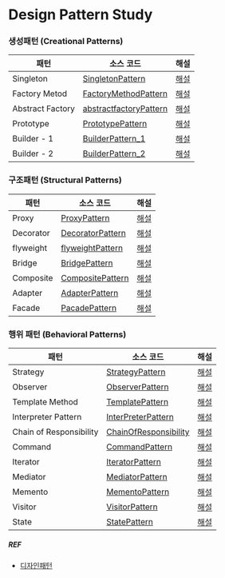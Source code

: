 # Design Pattern Study

### 생성패턴 (Creational Patterns)

| 패턴               | 소스 코드                                                                                                                 | 해설                                                                                                        |
|------------------|-----------------------------------------------------------------------------------------------------------------------|-----------------------------------------------------------------------------------------------------------|
| Singleton        | [SingletonPattern](src/main/java/com/designpatternstudy/creational/singleton/SingletonPattern.java)                   | [해설](https://www.youtube.com/watch?v=kAnoWt7Uato&list=PLe6NQuuFBu7FhPfxkjDd2cWnTy2y_w_jZ&index=7&loop=0)  |
| Factory Metod    | [FactoryMethodPattern](src/main/java/com/designpatternstudy/creational/factorymethod/FactoryMethodPattern.java)       | [해설](https://www.youtube.com/watch?v=QOX10ntWj5Y&list=PLe6NQuuFBu7FhPfxkjDd2cWnTy2y_w_jZ&index=10&loop=0) |
| Abstract Factory | [abstractfactoryPattern](src/main/java/com/designpatternstudy/creational/abstractfactory/abstractfactoryPattern.java) | [해설](https://www.youtube.com/watch?v=pmKHiAIwhag&list=PLe6NQuuFBu7FhPfxkjDd2cWnTy2y_w_jZ&index=22&loop=0) |
| Prototype        | [PrototypePattern](src/main/java/com/designpatternstudy/creational/prototype/PrototypePattern.java)                   | [해설](https://www.youtube.com/watch?v=UPv8u9ndqAs&list=PLe6NQuuFBu7FhPfxkjDd2cWnTy2y_w_jZ&index=17&loop=0) |
| Builder - 1      | [BuilderPattern_1](src/main/java/com/designpatternstudy/creational/builder/BuilderPattern_1.java)                     | [해설](https://www.youtube.com/watch?v=_GCiJAFU2DU&list=PLe6NQuuFBu7FhPfxkjDd2cWnTy2y_w_jZ&index=20&loop=0) |
| Builder - 2      | [BuilderPattern_2](src/main/java/com/designpatternstudy/creational/builder/BuilderPattern_2.java)                     | [해설](https://www.youtube.com/watch?v=sg_6GWRBRas&list=PLe6NQuuFBu7FhPfxkjDd2cWnTy2y_w_jZ&index=20&loop=0) |

### 구조패턴 (Structural Patterns)

| 패턴        | 소스 코드                                                                                               | 해설                                                                                                         |
|-----------|-----------------------------------------------------------------------------------------------------|------------------------------------------------------------------------------------------------------------|
| Proxy     | [ProxyPattern](src/main/java/com/designpatternstudy/structural/proxy/ProxyPattern.java)             | [해설](https://www.youtube.com/watch?v=NoRPG06c48U&list=PLe6NQuuFBu7FhPfxkjDd2cWnTy2y_w_jZ&index=15&t=3s)    |
| Decorator | [DecoratorPattern](src/main/java/com/designpatternstudy/structural/decorator/DecoratorPattern.java) | [해설](https://www.youtube.com/watch?v=UTmY_oB4V8I&list=PLe6NQuuFBu7FhPfxkjDd2cWnTy2y_w_jZ&index=15&pp=iAQB) |
| flyweight | [flyweightPattern](src/main/java/com/designpatternstudy/structural/flyweight/flyweightPattern.java) | [해설](https://www.youtube.com/watch?v=tYEg5vYJgQ4&list=PLe6NQuuFBu7FhPfxkjDd2cWnTy2y_w_jZ&index=8&loop=0)   |
| Bridge    | [BridgePattern](src/main/java/com/designpatternstudy/structural/bridge/BridgePatternV2.java)        | [해설](https://www.youtube.com/watch?v=IJ96VeNPTyM&list=PLe6NQuuFBu7FhPfxkjDd2cWnTy2y_w_jZ&index=6)          |
| Composite | [CompositePattern](src/main/java/com/designpatternstudy/structural/composite/CompositePattern.java) | [해설](https://www.youtube.com/watch?v=g96bJvVDZPs&list=PLe6NQuuFBu7FhPfxkjDd2cWnTy2y_w_jZ&index=9&loop=0)   |
| Adapter   | [AdapterPattern](src/main/java/com/designpatternstudy/structural/adapter/AdapterPattern.java)       | [해설](https://www.youtube.com/watch?v=7MSzyqhrO-A&list=PLe6NQuuFBu7FhPfxkjDd2cWnTy2y_w_jZ&index=5&loop=0)   |
| Facade    | [PacadePattern](/Users/iyeong-gyo/Desktop/my-project/design-pattern-study/src/main/java/com/designpatternstudy/structural/facade/PacadePattern.java)                                                                                               | [해설](https://www.youtube.com/watch?v=mQlOqyFE3oI&list=PLe6NQuuFBu7FhPfxkjDd2cWnTy2y_w_jZ&index=18&loop=0)                                                                                                     |

### 행위 패턴 (Behavioral Patterns)

| 패턴                      | 소스 코드                                                                                                                                                                               | 해설                                                                                                              |
|-------------------------|-------------------------------------------------------------------------------------------------------------------------------------------------------------------------------------|-----------------------------------------------------------------------------------------------------------------|
| Strategy                | [StrategyPattern](src/main/java/com/designpatternstudy/behavioral/strategy/StrategyPattern.java)                                                                                    | [해설](https://www.youtube.com/watch?v=Wao5HiXM_Cg&list=PLe6NQuuFBu7FhPfxkjDd2cWnTy2y_w_jZ&index=3&t=83s&pp=iAQB) |
| Observer                | [ObserverPattern](src/main/java/com/designpatternstudy/behavioral/observer/ObserverPattern.java)                                                                                    | [해설](https://www.youtube.com/watch?v=4WO95iHQTx8&list=PLe6NQuuFBu7FhPfxkjDd2cWnTy2y_w_jZ&index=11)              |
| Template Method         | [TemplatePattern](src/main/java/com/designpatternstudy/behavioral/template/TemplatePattern.java)                                                                                    | [해설](https://www.youtube.com/watch?v=hPTqWJm51Vs&list=PLe6NQuuFBu7FhPfxkjDd2cWnTy2y_w_jZ&index=4&loop=0)        |
| Interpreter Pattern     | [InterPreterPattern](/Users/iyeong-gyo/Desktop/my-project/design-pattern-study/src/main/java/com/designpatternstudy/behavioral/interpreter/InterPreterPattern.java)                                                                                                                                                                               | [해설](https://www.youtube.com/watch?v=RVZz_kLWdFM&list=PLe6NQuuFBu7FhPfxkjDd2cWnTy2y_w_jZ&index=24&loop=0)       |
| Chain of Responsibility | [ChainOfResponsibility](/Users/iyeong-gyo/Desktop/my-project/design-pattern-study/src/main/java/com/designpatternstudy/behavioral/chainofresponsibility/ChainOfResponsibility.java) | [해설](https://www.youtube.com/watch?v=FAHEWQD6EVE&list=PLe6NQuuFBu7FhPfxkjDd2cWnTy2y_w_jZ&index=16&loop=0)       |
| Command                 | [CommandPattern](/Users/iyeong-gyo/Desktop/my-project/design-pattern-study/src/main/java/com/designpatternstudy/behavioral/command/CommandPattern.java)                             | [해설](https://www.youtube.com/watch?v=sYIB1VrN1ik&list=PLe6NQuuFBu7FhPfxkjDd2cWnTy2y_w_jZ&index=21&loop=0)       |
| Iterator                | [IteratorPattern](/Users/iyeong-gyo/Desktop/my-project/design-pattern-study/src/main/java/com/designpatternstudy/behavioral/Iterator/IteratorPattern.java)                          | [해설](https://www.youtube.com/watch?v=T3sXKtlr0Ow&list=PLe6NQuuFBu7FhPfxkjDd2cWnTy2y_w_jZ&index=2&loop=0)        |
| Mediator                | [MediatorPattern](src%2Fmain%2Fjava%2Fcom%2Fdesignpatternstudy%2Fbehavioral%2Fmediator%2FMediatorPattern.java)                                                                      | [해설](https://www.youtube.com/watch?v=ZvyxRzma1UY&list=PLe6NQuuFBu7FhPfxkjDd2cWnTy2y_w_jZ&index=14)              |
| Memento                 | [MementoPattern](/Users/iyeong-gyo/Desktop/my-project/design-pattern-study/src/main/java/com/designpatternstudy/behavioral/memento/MementoPattern.java)                             | [해설](https://www.youtube.com/watch?v=l8SfShTTiNY&list=PLe6NQuuFBu7FhPfxkjDd2cWnTy2y_w_jZ&index=13&loop=0)       |
| Visitor                 | [VisitorPattern](/Users/iyeong-gyo/Desktop/my-project/design-pattern-study/src/main/java/com/designpatternstudy/behavioral/visitor/VisitorPattern.java)                             | [해설](https://www.youtube.com/watch?v=QC8Q5MWB-mQ&list=PLe6NQuuFBu7FhPfxkjDd2cWnTy2y_w_jZ&index=25)              |
| State                   | [StatePattern](/Users/iyeong-gyo/Desktop/my-project/design-pattern-study/src/main/java/com/designpatternstudy/behavioral/state/StatePattern.java)                                          | [해설](https://www.youtube.com/watch?v=XNwAfxaqWEc&list=PLe6NQuuFBu7FhPfxkjDd2cWnTy2y_w_jZ&index=24)              |

##### REF

- [디자인패턴](https://www.youtube.com/watch?v=An7kqZ5D7j8&list=PLe6NQuuFBu7FhPfxkjDd2cWnTy2y_w_jZ&index=1&loop=0)
